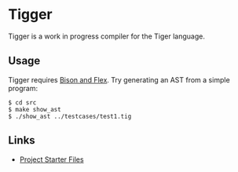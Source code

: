 # Tigger
Tigger is a work in progress compiler for the Tiger language.

## Usage

Tigger requires [Bison and Flex][bflex]. Try generating an AST from a
simple program:

	$ cd src
	$ make show_ast
	$ ./show_ast ../testcases/test1.tig

## Links
- [Project Starter Files][sfiles]

[sfiles]: https://www.cs.princeton.edu/~appel/modern/c/project.html
[bflex]: http://dinosaur.compilertools.net/
